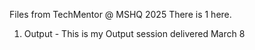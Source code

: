 Files from TechMentor @ MSHQ 2025
There is 1 here. 
1) Output - This is my Output session delivered March 8